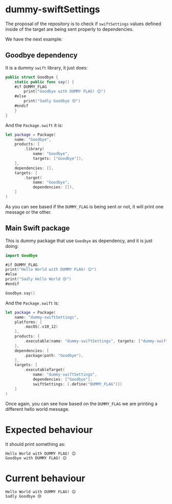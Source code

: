 # dummy-swiftSettings
The proposal of the repository is to check if `swiftSettings` values defined inside of the target are being sent properly to dependencies.

We have the next example:

## Goodbye dependency
It is a dummy `swift` library, it just does:
```swift
public struct Goodbye {
    static public func say() {
    #if DUMMY_FLAG
        print("Goodbye with DUMMY FLAG! 😊")
    #else
        print("Sadly Goodbye 😢")
    #endif
    }
}
```

And the `Package.swift` it is:
```swift
let package = Package(
    name: "Goodbye",
    products: [
        .library(
            name: "Goodbye",
            targets: ["Goodbye"]),
    ],
    dependencies: [],
    targets: [
        .target(
            name: "Goodbye",
            dependencies: []),
    ]
)
```

As you can see based if the `DUMMY_FLAG` is being sent or not, it will print one message or the other.


## Main Swift package
This is dummy package that use `Goodbye` as dependency, and it is just doing:
```swift
import Goodbye

#if DUMMY_FLAG
print("Hello World with DUMMY FLAG! 😊")
#else
print("Sadly Hello World 😢")
#endif

Goodbye.say()
```

And the `Package.swift` is:
```swift
let package = Package(
    name: "dummy-swiftSettings",
    platforms: [
        .macOS(.v10_12)
    ],
    products: [
        .executable(name: "dummy-swiftSettings", targets: ["dummy-swiftSettings"]),
    ],
    dependencies: [
        .package(path: "Goodbye"),
    ],
    targets: [
        .executableTarget(
            name: "dummy-swiftSettings",
            dependencies: ["Goodbye"],
            swiftSettings: [.define("DUMMY_FLAG")])
    ]
)
```

Once again, you can see how based on the `DUMMY_FLAG` we are printing a different hello world message.

# Expected behaviour
It should print something as:
```
Hello World with DUMMY FLAG! 😊
Goodbye with DUMMY FLAG! 😊
```

# Current behaviour
```
Hello World with DUMMY FLAG! 😊
Sadly Goodbye 😢
```